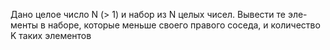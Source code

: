  Дано целое число N (> 1) и набор из N целых чисел. Вывести те эле-
 менты в наборе, которые меньше своего правого соседа, и количество K
 таких элементов


